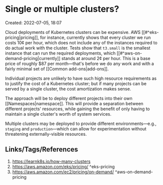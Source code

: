 # Single or multiple clusters?
Created: 2022-07-05, 18:07

Cloud deployments of Kubernetes clusters can be expensive.  AWS [[#^eks-pricing|pricing]], for instance, currently shows that every cluster we run costs 10¢ per hour, which does not include any of the instances required to do actual work with the cluster.  Tests show that `t3.small` is the smallest instance that can run the required deployments, which [[#^aws-on-demand-pricing|currently]] stands at around 2¢ per hour.  This is a base price of roughly $87 per month—that's before we do any work and with a fairly minimal set of [[Common add-ons|add-ons]].

Individual projects are unlikely to have such high resource requirements as to justify the cost of a Kubernetes cluster; but if many projects can be served by a single cluster, the cost amortization makes sense.

The approach will be to deploy different projects into their own [[Namespaces|namespace]].  This will provide a separation between different projects' resources, while gaining the benefit of only having to maintain a single cluster's worth of system services.

Multiple clusters may be deployed to provide different environments—e.g., `staging` and `production`—which can allow for experimentation without threatening externally-visible resources.

## Links/Tags/References
1. https://learnk8s.io/how-many-clusters
2. https://aws.amazon.com/eks/pricing/ ^eks-pricing
3. https://aws.amazon.com/ec2/pricing/on-demand/ ^aws-on-demand-pricing